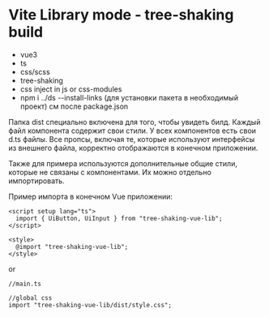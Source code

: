 # Vite Library mode - tree-shaking build
- vue3
- ts
- css/scss
- tree-shaking
- css inject in js or css-modules
- npm i ../ds --install-links (для установки пакета в необходимый проект) см после package.json

Папка dist специально включена для того, чтобы увидеть билд. Каждый файл компонента содержит свои стили. У всех компонентов есть свои d.ts файлы. Все пропсы, включая те, которые используют интерфейсы из внешнего файла, корректно отображаются в конечном приложении.

Также для примера используются дополнительные общие стили, которые не связаны с компонентами. Их можно отдельно импортировать.

Пример импорта в конечном Vue приложении:

```
<script setup lang="ts">
  import { UiButton, UiInput } from "tree-shaking-vue-lib";
</script>

<style>
  @import "tree-shaking-vue-lib";
</style>
```

or
```
//main.ts

//global css
import "tree-shaking-vue-lib/dist/style.css";
```
